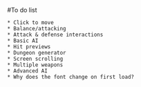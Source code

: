 #To do list

	* Click to move
	* Balance/attacking
	* Attack & defense interactions
	* Basic AI
	* Hit previews
	* Dungeon generator
	* Screen scrolling
	* Multiple weapons
	* Advanced AI
	* Why does the font change on first load?
	
